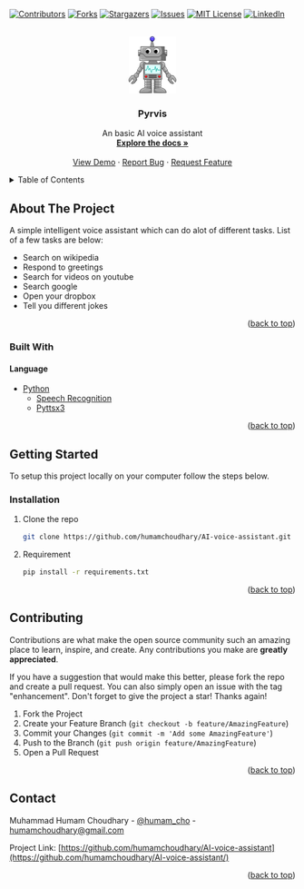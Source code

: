 <div id="top"></div>
<!--
*** Thanks for checking out the Best-README-Template. If you have a suggestion
*** that would make this better, please fork the repo and create a pull request
*** or simply open an issue with the tag "enhancement".
*** Don't forget to give the project a star!
*** Thanks again! Now go create something AMAZING! :D
-->



<!-- PROJECT SHIELDS -->
<!--
*** I'm using markdown "reference style" links for readability.
*** Reference links are enclosed in brackets [ ] instead of parentheses ( ).
*** See the bottom of this document for the declaration of the reference variables
*** for contributors-url, forks-url, etc. This is an optional, concise syntax you may use.
*** https://www.markdownguide.org/basic-syntax/#reference-style-links
-->
[![Contributors][contributors-shield]][contributors-url]
[![Forks][forks-shield]][forks-url]
[![Stargazers][stars-shield]][stars-url]
[![Issues][issues-shield]][issues-url]
[![MIT License][license-shield]][license-url]
[![LinkedIn][linkedin-shield]][linkedin-url]



<!-- PROJECT LOGO -->
<br />
<div align="center">
  <a href="https://github.com/humamchoudhary/AI-voice-assistant">
    <img src="logo.png" alt="Logo" width="auto" height="100">
  </a>

<h3 align="center">Pyrvis</h3>

  <p align="center">
    An basic AI voice assistant
    <br />
    <a href="https://github.com/humamchoudhary/AI-voice-assistant"><strong>Explore the docs »</strong></a>
    <br />
    <br />
    <a href="https://github.com/humamchoudhary/AI-voice-assistant">View Demo</a>
    ·
    <a href="https://github.com/humamchoudhary/AI-voice-assistant/issues">Report Bug</a>
    ·
    <a href="https://github.com/humamchoudhary/AI-voice-assistant/issues">Request Feature</a>
  </p>
</div>



<!-- TABLE OF CONTENTS -->
<details>
  <summary>Table of Contents</summary>
  <ol>
    <li>
      <a href="#about-the-project">About The Project</a>
      <ul>
        <li><a href="#built-with">Built With</a></li>
      </ul>
    </li>
    <li>
      <a href="#getting-started">Getting Started</a>
      <ul>
        <li><a href="#installation">Installation</a></li>
      </ul>
    </li>

    <li><a href="#contributing">Contributing</a></li>
    <li><a href="#contact">Contact</a></li>
  </ol>
</details>



<!-- ABOUT THE PROJECT -->
## About The Project


A simple intelligent voice assistant which can do alot of different tasks. List of a few tasks are below:

* Search on wikipedia
* Respond to greetings
* Search for videos on youtube
* Search google
* Open your dropbox
* Tell you different jokes



<p align="right">(<a href="#top">back to top</a>)</p>



### Built With

#### Language
* [Python](https://www.python.org/)
   * [Speech Recognition](https://pypi.org/project/SpeechRecognition/)
   * [Pyttsx3](https://pypi.org/project/pyttsx3/)

    
<p align="right">(<a href="#top">back to top</a>)</p>



<!-- GETTING STARTED -->
## Getting Started

To setup this project locally on your computer follow the steps below.

### Installation


1. Clone the repo
   ```sh
   git clone https://github.com/humamchoudhary/AI-voice-assistant.git
   ```
2. Requirement
   ```sh
   pip install -r requirements.txt
   ```


<p align="right">(<a href="#top">back to top</a>)</p>


<!-- CONTRIBUTING -->
## Contributing

Contributions are what make the open source community such an amazing place to learn, inspire, and create. Any contributions you make are **greatly appreciated**.

If you have a suggestion that would make this better, please fork the repo and create a pull request. You can also simply open an issue with the tag "enhancement".
Don't forget to give the project a star! Thanks again!

1. Fork the Project
2. Create your Feature Branch (`git checkout -b feature/AmazingFeature`)
3. Commit your Changes (`git commit -m 'Add some AmazingFeature'`)
4. Push to the Branch (`git push origin feature/AmazingFeature`)
5. Open a Pull Request

<p align="right">(<a href="#top">back to top</a>)</p>



<!-- CONTACT -->
## Contact

Muhammad Humam Choudhary - [@humam_cho](https://twitter.com/humam_cho)  - humamchoudhary@gmail.com

Project Link: [https://github.com/humamchoudhary/AI-voice-assistant](https://github.com/humamchoudhary/AI-voice-assistant/)

<p align="right">(<a href="#top">back to top</a>)</p>


<!-- MARKDOWN LINKS & IMAGES -->
<!-- https://www.markdownguide.org/basic-syntax/#reference-style-links -->
[contributors-shield]: https://img.shields.io/github/contributors/humamchoudhary/AI-voice-assistant.svg?style=for-the-badge
[contributors-url]: https://github.com/humamchoudhary/AI-voice-assistant/graphs/contributors
[forks-shield]: https://img.shields.io/github/forks/humamchoudhary/AI-voice-assistant.svg?style=for-the-badge
[forks-url]: https://github.com//humamchoudhary/AI-voice-assistant/network/members
[stars-shield]: https://img.shields.io/github/stars/humamchoudhary/AI-voice-assistant.svg?style=for-the-badge
[stars-url]: https://github.com/humamchoudhary/AI-voice-assistant/stargazers
[issues-shield]: https://img.shields.io/github/issues/humamchoudhary/AI-voice-assistant.svg?style=for-the-badge
[issues-url]: https://github.com/humamchoudhary/AI-voice-assistant/issues
[license-shield]: https://img.shields.io/github/license/humamchoudhary/AI-voice-assistant.svg?style=for-the-badge
[license-url]: https://github.com/humamchoudhary/AI-voice-assistant/blob/master/LICENSE.txt
[linkedin-shield]: https://img.shields.io/badge/-LinkedIn-black.svg?style=for-the-badge&logo=linkedin&colorB=555
[linkedin-url]: https://linkedin.com/in/humam-choudhary-362278228/
[product-screenshot]: images/screenshot.png
